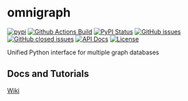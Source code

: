 # omnigraph
[![pypi](https://img.shields.io/pypi/pyversions/pyomnigraph)](https://pypi.org/project/pyomnigraph/)
[![Github Actions Build](https://github.com/WolfgangFahl/pyomnigraph/actions/workflows/build.yml/badge.svg)](https://github.com/WolfgangFahl/pyomnigraph/actions/workflows/build.yml)
[![PyPI Status](https://img.shields.io/pypi/v/pyomnigraph.svg)](https://pypi.python.org/pypi/pyomnigraph/)
[![GitHub issues](https://img.shields.io/github/issues/WolfgangFahl/pyomnigraph.svg)](https://github.com/WolfgangFahl/pyomnigraph/issues)
[![GitHub closed issues](https://img.shields.io/github/issues-closed/WolfgangFahl/pyomnigraph.svg)](https://github.com/WolfgangFahl/pyomnigraph/issues/?q=is%3Aissue+is%3Aclosed)
[![API Docs](https://img.shields.io/badge/API-Documentation-blue)](https://WolfgangFahl.github.io/pyomnigraph/)
[![License](https://img.shields.io/github/license/WolfgangFahl/pyomnigraph.svg)](https://www.apache.org/licenses/LICENSE-2.0)


Unified Python interface for multiple graph databases

## Docs and Tutorials
[Wiki](https://wiki.bitplan.com/index.php/pyomnigraph)